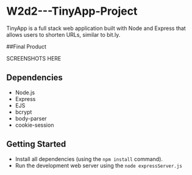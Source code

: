 # W2d2---TinyApp-Project

TinyApp is a full stack web application built with Node and Express that allows users to shorten URLs, similar to bit.ly.

##Final Product

SCREENSHOTS HERE

## Dependencies

- Node.js
- Express
- EJS
- bcrypt
- body-parser
- cookie-session

## Getting Started

- Install all dependencies (using the `npm install` command).
- Run the development web server using the `node expressServer.js`

